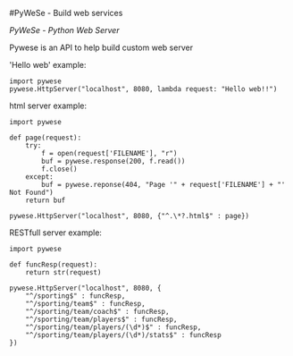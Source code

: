#PyWeSe - Build web services

*PyWeSe - Python Web Server*

Pywese is an API to help build custom web server  

'Hello web' example:
	
	import pywese
	pywese.HttpServer("localhost", 8080, lambda request: "Hello web!!")


html server example:
	
	import pywese

	def page(request):
		try:
    		f = open(request['FILENAME'], "r")
			buf = pywese.response(200, f.read())
			f.close()
		except:
			buf = pywese.reponse(404, "Page '" + request['FILENAME'] + "' Not Found")
		return buf

	pywese.HttpServer("localhost", 8080, {"^.\*?.html$" : page})


RESTfull server example:

	import pywese

	def funcResp(request):
		return str(request)

	pywese.HttpServer("localhost", 8080, {
		"^/sporting$" : funcResp,
		"^/sporting/team$" : funcResp,
		"^/sporting/team/coach$" : funcResp,
		"^/sporting/team/players$" : funcResp,
		"^/sporting/team/players/(\d*)$" : funcResp,
		"^/sporting/team/players/(\d*)/stats$" : funcResp
	})